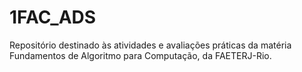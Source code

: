 # 1FAC_ADS
Repositório destinado às atividades e avaliações práticas da matéria Fundamentos de Algoritmo para Computação, da FAETERJ-Rio.
